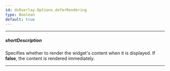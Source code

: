 ```yaml
---
id: dxOverlay.Options.deferRendering
type: Boolean
default: true
---
```

---
##### shortDescription
Specifies whether to render the widget's content when it is displayed. If **false**, the content is rendered immediately.

---
